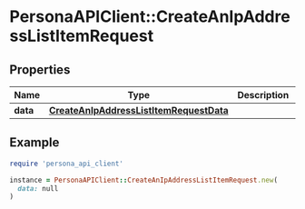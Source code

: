 # PersonaAPIClient::CreateAnIpAddressListItemRequest

## Properties

| Name | Type | Description | Notes |
| ---- | ---- | ----------- | ----- |
| **data** | [**CreateAnIpAddressListItemRequestData**](CreateAnIpAddressListItemRequestData.md) |  | [optional] |

## Example

```ruby
require 'persona_api_client'

instance = PersonaAPIClient::CreateAnIpAddressListItemRequest.new(
  data: null
)
```


